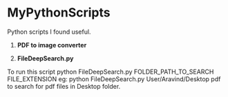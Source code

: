 # MyPythonScripts
Python scripts I found useful.

1. **PDF to image converter**

2. **FileDeepSearch.py**

To run this script python FileDeepSearch.py FOLDER_PATH_TO_SEARCH FILE_EXTENSION eg: python FileDeepSearch.py User/Aravind/Desktop pdf to search for pdf files in Desktop folder.
